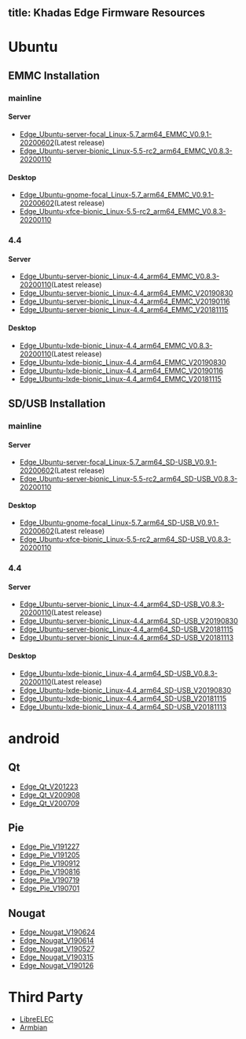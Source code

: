 title: Khadas Edge Firmware Resources
---

# Ubuntu

## EMMC Installation

### mainline

#### Server

* [Edge_Ubuntu-server-focal_Linux-5.7_arm64_EMMC_V0.9.1-20200602](https://dl.khadas.com/Firmware/Edge/Ubuntu/EMMC/Edge_Ubuntu-server-focal_Linux-5.7_arm64_EMMC_V0.9.1-20200602.7z)(Latest release)
* [Edge_Ubuntu-server-bionic_Linux-5.5-rc2_arm64_EMMC_V0.8.3-20200110](https://dl.khadas.com/Firmware/Edge/Ubuntu/EMMC/Edge_Ubuntu-server-bionic_Linux-5.5-rc2_arm64_EMMC_V0.8.3-20200110.7z)


#### Desktop

* [Edge_Ubuntu-gnome-focal_Linux-5.7_arm64_EMMC_V0.9.1-20200602](https://dl.khadas.com/Firmware/Edge/Ubuntu/EMMC/Edge_Ubuntu-gnome-focal_Linux-5.7_arm64_EMMC_V0.9.1-20200602.7z)(Latest release)
* [Edge_Ubuntu-xfce-bionic_Linux-5.5-rc2_arm64_EMMC_V0.8.3-20200110](https://dl.khadas.com/Firmware/Edge/Ubuntu/EMMC/Edge_Ubuntu-xfce-bionic_Linux-5.5-rc2_arm64_EMMC_V0.8.3-20200110.7z)

### 4.4

#### Server

* [Edge_Ubuntu-server-bionic_Linux-4.4_arm64_EMMC_V0.8.3-20200110](https://dl.khadas.com/Firmware/Edge/Ubuntu/EMMC/Edge_Ubuntu-server-bionic_Linux-4.4_arm64_EMMC_V0.8.3-20200110.7z)(Latest release)
* [Edge_Ubuntu-server-bionic_Linux-4.4_arm64_EMMC_V20190830](https://dl.khadas.com/Firmware/Edge/Ubuntu/EMMC/Edge_Ubuntu-server-bionic_Linux-4.4_arm64_EMMC_V20190830.7z)
* [Edge_Ubuntu-server-bionic_Linux-4.4_arm64_EMMC_V20190116](https://dl.khadas.com/Firmware/Edge/Ubuntu/EMMC/Edge_Ubuntu-server-bionic_Linux-4.4_arm64_EMMC_V20190116.7z)
* [Edge_Ubuntu-server-bionic_Linux-4.4_arm64_EMMC_V20181115](https://dl.khadas.com/Firmware/Edge/Ubuntu/EMMC/Edge_Ubuntu-server-bionic_Linux-4.4_arm64_EMMC_V20181115.7z)

#### Desktop

* [Edge_Ubuntu-lxde-bionic_Linux-4.4_arm64_EMMC_V0.8.3-20200110](https://dl.khadas.com/Firmware/Edge/Ubuntu/EMMC/Edge_Ubuntu-lxde-bionic_Linux-4.4_arm64_EMMC_V0.8.3-20200110.7z)(Latest release)
* [Edge_Ubuntu-lxde-bionic_Linux-4.4_arm64_EMMC_V20190830](https://dl.khadas.com/Firmware/Edge/Ubuntu/EMMC/Edge_Ubuntu-lxde-bionic_Linux-4.4_arm64_EMMC_V20190830.7z)
* [Edge_Ubuntu-lxde-bionic_Linux-4.4_arm64_EMMC_V20190116](https://dl.khadas.com/Firmware/Edge/Ubuntu/EMMC/Edge_Ubuntu-lxde-bionic_Linux-4.4_arm64_EMMC_V20190116.7z)
* [Edge_Ubuntu-lxde-bionic_Linux-4.4_arm64_EMMC_V20181115](https://dl.khadas.com/Firmware/Edge/Ubuntu/EMMC/Edge_Ubuntu-lxde-bionic_Linux-4.4_arm64_EMMC_V20181115.7z)

## SD/USB Installation

### mainline

#### Server

* [Edge_Ubuntu-server-focal_Linux-5.7_arm64_SD-USB_V0.9.1-20200602](https://dl.khadas.com/Firmware/Edge/Ubuntu/SD_USB/Edge_Ubuntu-server-focal_Linux-5.7_arm64_SD-USB_V0.9.1-20200602.7z)(Latest release)
* [Edge_Ubuntu-server-bionic_Linux-5.5-rc2_arm64_SD-USB_V0.8.3-20200110](https://dl.khadas.com/Firmware/Edge/Ubuntu/SD_USB/Edge_Ubuntu-server-bionic_Linux-5.5-rc2_arm64_SD-USB_V0.8.3-20200110.7z)

#### Desktop

* [Edge_Ubuntu-gnome-focal_Linux-5.7_arm64_SD-USB_V0.9.1-20200602](https://dl.khadas.com/Firmware/Edge/Ubuntu/SD_USB/Edge_Ubuntu-gnome-focal_Linux-5.7_arm64_SD-USB_V0.9.1-20200602.7z)(Latest release)
* [Edge_Ubuntu-xfce-bionic_Linux-5.5-rc2_arm64_SD-USB_V0.8.3-20200110](https://dl.khadas.com/Firmware/Edge/Ubuntu/SD_USB/Edge_Ubuntu-xfce-bionic_Linux-5.5-rc2_arm64_SD-USB_V0.8.3-20200110.7z)

### 4.4

#### Server

* [Edge_Ubuntu-server-bionic_Linux-4.4_arm64_SD-USB_V0.8.3-20200110](https://dl.khadas.com/Firmware/Edge/Ubuntu/SD_USB/Edge_Ubuntu-server-bionic_Linux-4.4_arm64_SD-USB_V0.8.3-20200110.7z)(Latest release)
* [Edge_Ubuntu-server-bionic_Linux-4.4_arm64_SD-USB_V20190830](https://dl.khadas.com/Firmware/Edge/Ubuntu/SD_USB/Edge_Ubuntu-server-bionic_Linux-4.4_arm64_SD-USB_V20190830.7z)
* [Edge_Ubuntu-server-bionic_Linux-4.4_arm64_SD-USB_V20181115](https://dl.khadas.com/Firmware/Edge/Ubuntu/SD_USB/Edge_Ubuntu-server-bionic_Linux-4.4_arm64_SD-USB_V20181115.7z)
* [Edge_Ubuntu-server-bionic_Linux-4.4_arm64_SD-USB_V20181113](https://dl.khadas.com/Firmware/Edge/Ubuntu/SD_USB/Edge_Ubuntu-server-bionic_Linux-4.4_arm64_SD-USB_V20181113.7z)

#### Desktop

* [Edge_Ubuntu-lxde-bionic_Linux-4.4_arm64_SD-USB_V0.8.3-20200110](https://dl.khadas.com/Firmware/Edge/Ubuntu/SD_USB/Edge_Ubuntu-lxde-bionic_Linux-4.4_arm64_SD-USB_V0.8.3-20200110.7z)(Latest release)
* [Edge_Ubuntu-lxde-bionic_Linux-4.4_arm64_SD-USB_V20190830](https://dl.khadas.com/Firmware/Edge/Ubuntu/SD_USB/Edge_Ubuntu-lxde-bionic_Linux-4.4_arm64_SD-USB_V20190830.7z)
* [Edge_Ubuntu-lxde-bionic_Linux-4.4_arm64_SD-USB_V20181115](https://dl.khadas.com/Firmware/Edge/Ubuntu/SD_USB/Edge_Ubuntu-lxde-bionic_Linux-4.4_arm64_SD-USB_V20181115.7z)
* [Edge_Ubuntu-lxde-bionic_Linux-4.4_arm64_SD-USB_V20181113](https://dl.khadas.com/Firmware/Edge/Ubuntu/SD_USB/Edge_Ubuntu-lxde-bionic_Linux-4.4_arm64_SD-USB_V20181113.7z)

# android 

## Qt
* [Edge_Qt_V201223](https://dl.khadas.com/Firmware/Edge/Android/Edge_Qt_V201223.7z)
* [Edge_Qt_V200908](https://dl.khadas.com/Firmware/Edge/Android/Edge_Qt_V200908.7z)
* [Edge_Qt_V200709](https://dl.khadas.com/Firmware/Edge/Android/Edge_Qt_V200709.7z)

## Pie
* [Edge_Pie_V191227](https://dl.khadas.com/Firmware/Edge/Android/Edge_Pie_V191227.7z)
* [Edge_Pie_V191205](https://dl.khadas.com/Firmware/Edge/Android/Edge_Pie_V191205.7z)
* [Edge_Pie_V190912](https://dl.khadas.com/Firmware/Edge/Android/Edge_Pie_V190912.7z)
* [Edge_Pie_V190816](https://dl.khadas.com/Firmware/Edge/Android/Edge_Pie_V190816.7z)
* [Edge_Pie_V190719](https://dl.khadas.com/Firmware/Edge/Android/Edge_Pie_V190719.7z)
* [Edge_Pie_V190701](https://dl.khadas.com/Firmware/Edge/Android/Edge_Pie_V190701.7z)

## Nougat
* [Edge_Nougat_V190624](https://dl.khadas.com/Firmware/Edge/Android/Edge_Nougat_V190624.7z)
* [Edge_Nougat_V190614](https://dl.khadas.com/Firmware/Edge/Android/Edge_Nougat_V190614.7z)
* [Edge_Nougat_V190527](https://dl.khadas.com/Firmware/Edge/Android/Edge_Nougat_V190527.7z)
* [Edge_Nougat_V190315](https://dl.khadas.com/Firmware/Edge/Android/Edge_Nougat_V190315.7z)
* [Edge_Nougat_V190126](https://dl.khadas.com/Firmware/Edge/Android/Edge_Nougat_V190126.7z)

# Third Party

* [LibreELEC](https://libreelec.tv/)
* [Armbian](https://yadi.sk/d/ie_dx5x_w2xUIQ/LINUX/ARMBIAN)
